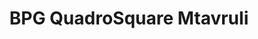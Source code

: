 ---
title: BPG QuadroSquare Mtavruli
transform: 1
published_at: 2015-09-18
desktop: http://fonts.ge/ka/font/175/BPG-QuadroSquare-Mtavruli
---